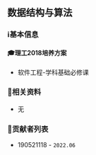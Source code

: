 ## 数据结构与算法

### ℹ基本信息

#### 🎓理工2018培养方案

+ 软件工程-学科基础必修课


###  📁相关资料

+ 无

### 👤贡献者列表

+ 190521118 - `2022.06`
